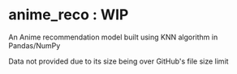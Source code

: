 # anime_reco : WIP

An Anime recommendation model built using KNN algorithm in Pandas/NumPy

Data not provided due to its size being over GitHub's file size limit
